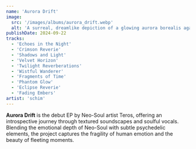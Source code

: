 ```yaml
---
name: 'Aurora Drift'
image:
  src: '/images/albums/aurora_drift.webp'
  alt: 'A surreal, dreamlike depiction of a glowing aurora borealis against a dark, starry sky with hints of abstract textures'
publishDate: 2024-09-22
tracks:
  - 'Echoes in the Night'
  - 'Crimson Reverie'
  - 'Shadows and Light'
  - 'Velvet Horizon'
  - 'Twilight Reverberations'
  - 'Wistful Wanderer'
  - 'Fragments of Time'
  - 'Phantom Glow'
  - 'Eclipse Reverie'
  - 'Fading Embers'
artist: 'schim'
---
```


**Aurora Drift** is the debut EP by Neo-Soul artist Teros, offering an introspective journey through textured soundscapes and soulful vocals. Blending the emotional depth of Neo-Soul with subtle psychedelic elements, the project captures the fragility of human emotion and the beauty of fleeting moments.

